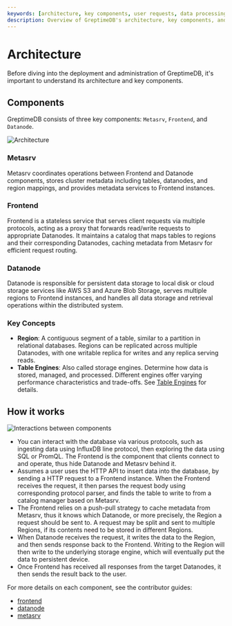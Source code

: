 ```yaml
---
keywords: [architecture, key components, user requests, data processing, database components]
description: Overview of GreptimeDB's architecture, key components, and how they interact to process user requests.
---
```


# Architecture

Before diving into the deployment and administration of GreptimeDB,
it's important to understand its architecture and key components.

## Components

GreptimeDB consists of three key components: `Metasrv`, `Frontend`, and `Datanode`.

![Architecture](/architecture-3.png)

### Metasrv

Metasrv coordinates operations between Frontend and Datanode components,
stores cluster metadata including tables, datanodes, and region mappings,
and provides metadata services to Frontend instances.

### Frontend

Frontend is a stateless service that serves client requests via multiple protocols,
acting as a proxy that forwards read/write requests to appropriate Datanodes.
It maintains a catalog that maps tables to regions and their corresponding Datanodes,
caching metadata from Metasrv for efficient request routing.

### Datanode

Datanode is responsible for persistent data storage to local disk
or cloud storage services like AWS S3 and Azure Blob Storage,
serves multiple regions to Frontend instances,
and handles all data storage and retrieval operations within the distributed system.

### Key Concepts

- **Region**: A contiguous segment of a table, similar to a partition in relational databases.
  Regions can be replicated across multiple Datanodes,
  with one writable replica for writes and any replica serving reads.
- **Table Engines**: Also called storage engines.
  Determine how data is stored, managed, and processed.
  Different engines offer varying performance characteristics and trade-offs.
  See [Table Engines](/reference/about-greptimedb-engines.md) for details.


## How it works

![Interactions between components](/how-it-works.png)

- You can interact with the database via various protocols, such as ingesting data using
  InfluxDB line protocol, then exploring the data using SQL or PromQL. The Frontend is the
  component that clients connect to and operate, thus hide Datanode and Metasrv behind it.
- Assumes a user uses the HTTP API to insert data into the database, by sending a HTTP request to a
  Frontend instance. When the Frontend receives the request, it then parses the request body using
  corresponding protocol parser, and finds the table to write to from a catalog manager based on
  Metasrv.
- The Frontend relies on a push-pull strategy to cache metadata from Metasrv, thus it knows which
  Datanode, or more precisely, the Region a request should be sent to. A request may be split and
  sent to multiple Regions, if its contents need to be stored in different Regions.
- When Datanode receives the request, it writes the data to the Region, and then sends response
  back to the Frontend. Writing to the Region will then write to the underlying storage engine,
  which will eventually put the data to persistent device.
- Once Frontend has received all responses from the target Datanodes, it then sends the result
  back to the user.

For more details on each component, see the contributor guides:

- [frontend][1]
- [datanode][2]
- [metasrv][3]

[1]: /contributor-guide/frontend/overview.md
[2]: /contributor-guide/datanode/overview.md
[3]: /contributor-guide/metasrv/overview.md


